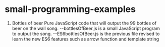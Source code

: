 # small-programming-examples

1. Bottles of beer
Pure JavaScript code that will output the 99 bottles of beer on the wall song.
--bottlesOfBeer.js is a small JavaScript program to output the song.
--ES6bottlesOfBeer.js is the previous file revised to learn the new ES6 features such as arrow function and template string

